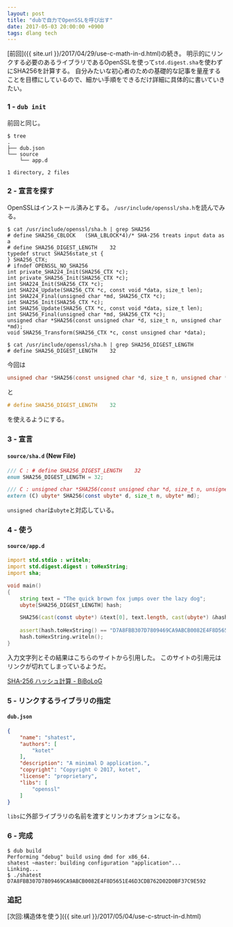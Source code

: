 ```yaml
---
layout: post
title: "dubで自力でOpenSSLを呼び出す"
date: 2017-05-03 20:00:00 +0900
tags: dlang tech
---
```


[前回]({{ site.url }}/2017/04/29/use-c-math-in-d.html)の続き。
明示的にリンクする必要のあるライブラリであるOpenSSLを使って`std.digest.sha`を使わずにSHA256を計算する。
自分みたいな初心者のための基礎的な記事を量産することを目標にしているので、細かい手順をできるだけ詳細に具体的に書いていきたい。

### 1 - `dub init`

前回と同じ。

```console
$ tree
.
├── dub.json
└── source
    └── app.d

1 directory, 2 files
```

### 2 - 宣言を探す

OpenSSLはインストール済みとする。
`/usr/include/openssl/sha.h`を読んでみる。

```console
$ cat /usr/include/openssl/sha.h | grep SHA256
# define SHA256_CBLOCK   (SHA_LBLOCK*4)/* SHA-256 treats input data as a
# define SHA256_DIGEST_LENGTH    32
typedef struct SHA256state_st {
} SHA256_CTX;
# ifndef OPENSSL_NO_SHA256
int private_SHA224_Init(SHA256_CTX *c);
int private_SHA256_Init(SHA256_CTX *c);
int SHA224_Init(SHA256_CTX *c);
int SHA224_Update(SHA256_CTX *c, const void *data, size_t len);
int SHA224_Final(unsigned char *md, SHA256_CTX *c);
int SHA256_Init(SHA256_CTX *c);
int SHA256_Update(SHA256_CTX *c, const void *data, size_t len);
int SHA256_Final(unsigned char *md, SHA256_CTX *c);
unsigned char *SHA256(const unsigned char *d, size_t n, unsigned char *md);
void SHA256_Transform(SHA256_CTX *c, const unsigned char *data);
```

```console
$ cat /usr/include/openssl/sha.h | grep SHA256_DIGEST_LENGTH
# define SHA256_DIGEST_LENGTH    32
```

今回は

```c
unsigned char *SHA256(const unsigned char *d, size_t n, unsigned char *md);
```

と

```c
# define SHA256_DIGEST_LENGTH    32
```

を使えるようにする。

### 3 - 宣言

#### `source/sha.d` (New File)

```d
/// C : # define SHA256_DIGEST_LENGTH    32
enum SHA256_DIGEST_LENGTH = 32;

/// C : unsigned char *SHA256(const unsigned char *d, size_t n, unsigned char *md);
extern (C) ubyte* SHA256(const ubyte* d, size_t n, ubyte* md);
```

`unsigned char`は`ubyte`と対応している。

### 4 - 使う

#### `source/app.d`

```d
import std.stdio : writeln;
import std.digest.digest : toHexString;
import sha;

void main()
{
	string text = "The quick brown fox jumps over the lazy dog";
	ubyte[SHA256_DIGEST_LENGTH] hash;

	SHA256(cast(const ubyte*) &text[0], text.length, cast(ubyte*) &hash[0]);
	
	assert(hash.toHexString() == "D7A8FBB307D7809469CA9ABCB0082E4F8D5651E46D3CDB762D02D0BF37C9E592");
	hash.toHexString.writeln();
}
```

入力文字列とその結果はこちらのサイトから引用した。
このサイトの引用元はリンクが切れてしまっているようだ。

[SHA-256 ハッシュ計算 - BiBoLoG](http://d.hatena.ne.jp/Guernsey/20100622/1277185273)

### 5 - リンクするライブラリの指定

#### `dub.json`

```json
{
	"name": "shatest",
	"authors": [
		"kotet"
	],
	"description": "A minimal D application.",
	"copyright": "Copyright © 2017, kotet",
	"license": "proprietary",
	"libs": [
		"openssl"
	]
}
```

`libs`に外部ライブラリの名前を渡すとリンカオプションになる。

### 6 - 完成

```console
$ dub build
Performing "debug" build using dmd for x86_64.
shatest ~master: building configuration "application"...
Linking...
$ ./shatest
D7A8FBB307D7809469CA9ABCB0082E4F8D5651E46D3CDB762D02D0BF37C9E592
```

### 追記

[次回:構造体を使う]({{ site.url }}/2017/05/04/use-c-struct-in-d.html)